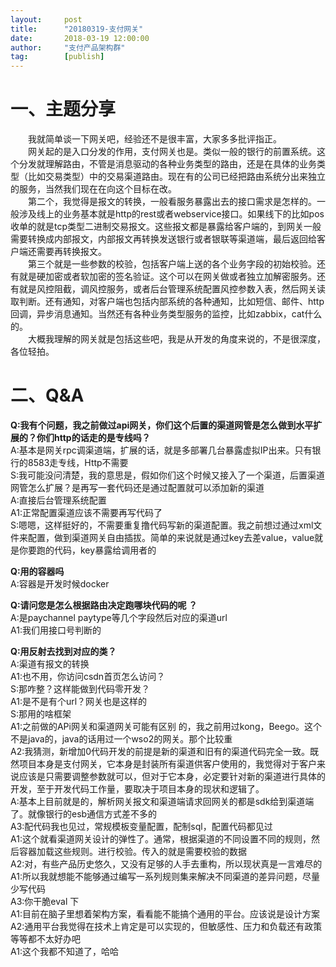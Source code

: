 ```yaml
---  
layout:     post   
title:      "20180319-支付网关"  
date:       2018-03-19 12:00:00  
author:     "支付产品架构群"  
tag:		[publish]   
--- 
```


# 一、主题分享
&ensp;&ensp;&ensp;&ensp;我就简单谈一下网关吧，经验还不是很丰富，大家多多批评指正。  
&ensp;&ensp;&ensp;&ensp;网关起的是入口分发的作用，支付网关也是。类似一般的银行的前置系统。这个分发就理解路由，不管是消息驱动的各种业务类型的路由，还是在具体的业务类型（比如交易类型）中的交易渠道路由。现在有的公司已经把路由系统分出来独立的服务，当然我们现在在向这个目标在改。  
&ensp;&ensp;&ensp;&ensp;第二个，我觉得是报文的转换，一般看服务暴露出去的接口需求是怎样的。一般涉及线上的业务基本就是http的rest或者webservice接口。如果线下的比如pos收单的就是tcp类型二进制交易报文。这些报文都是暴露给客户端的，到网关一般需要转换成内部报文，内部报文再转换发送银行或者银联等渠道端，最后返回给客户端还需要再转换报文。  
&ensp;&ensp;&ensp;&ensp;第三个就是一些参数的校验，包括客户端上送的各个业务字段的初始校验。还有就是硬加密或者软加密的签名验证。这个可以在网关做或者独立加解密服务。还有就是风控阻截，调风控服务，或者后台管理系统配置风控参数入表，然后网关读取判断。还有通知，对客户端也包括内部系统的各种通知，比如短信、邮件、http回调，异步消息通知。当然还有各种业务类型服务的监控，比如zabbix，cat什么的。  
&ensp;&ensp;&ensp;&ensp;大概我理解的网关就是包括这些吧，我是从开发的角度来说的，不是很深度，各位轻拍。

# 二、Q&A
**Q:我有个问题，我之前做过api网关，你们这个后置的渠道网管是怎么做到水平扩展的？你们http的话走的是专线吗？**  
A:基本是网关rpc调渠道端，扩展的话，就是多部署几台暴露虚拟IP出来。只有银行的8583走专线，Http不需要  
S:我可能没问清楚，我的意思是，假如你们这个时候又接入了一个渠道，后置渠道网管怎么扩展？是再写一套代码还是通过配置就可以添加新的渠道  
A:直接后台管理系统配置  
A1:正常配置渠道应该不需要再写代码了  
S:嗯嗯，这样挺好的，不需要重复撸代码写新的渠道配置。我之前想过通过xml文件来配置，做到渠道网关自由插拔。简单的来说就是通过key去差value，value就是你要跑的代码，key暴露给调用者的

**Q:用的容器吗**  
A:容器是开发时候docker

**Q:请问您是怎么根据路由决定跑哪块代码的呢 ？**  
A:是paychannel paytype等几个字段然后对应的渠道url  
A1:我们用接口号判断的

**Q:用反射去找到对应的类？**  
A:渠道有报文的转换  
A1:也不用，你访问csdn首页怎么访问？  
S:那咋整？这样能做到代码零开发？  
A1:是不是有个url？网关也是这样的  
S:那用的啥框架  
A1:之前做的APi网关和渠道网关可能有区别 的，我之前用过kong，Beego。这个不是java的，java的话用过一个wso2的网关。那个比较重  
A2:我猜测，新增加0代码开发的前提是新的渠道和旧有的渠道代码完全一致。既然项目本身是支付网关，它本身是封装所有渠道供客户使用的，我觉得对于客户来说应该是只需要调整参数就可以，但对于它本身，必定要针对新的渠道进行具体的开发，至于开发代码工作量，要取决于项目本身的现状和逻辑了。  
A:基本上目前就是的，解析网关报文和渠道端请求回网关的都是sdk给到渠道端了。就像银行的esb通信方式差不多的  
A3:配代码我也见过，常规模板变量配置，配制sql，配置代码都见过  
A1:这个就看渠道网关设计的弹性了。通常，根据渠道的不同设置不同的规则，然后容器加载这些规则。进行校验。传入的就是需要校验的数据  
A2:对，有些产品历史悠久，又没有足够的人手去重构，所以现状真是一言难尽的  
A1:所以我就想能不能够通过编写一系列规则集来解决不同渠道的差异问题，尽量少写代码  
A3:你干脆eval 下  
A1:目前在脑子里想着架构方案，看看能不能搞个通用的平台。应该说是设计方案  
A2:通用平台我觉得在技术上肯定是可以实现的，但敏感性、压力和负载还有政策等等都不太好办吧  
A1:这个我都不知道了，哈哈
